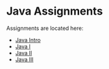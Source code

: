 # Java Assignments
Assignments are located here:

- [Java Intro](java-intro-assignments.md)
- [Java I](java-I-assignments.md)
- [Java II](java-II-assignments.md)
- [Java III](java-III-assignments.md)
